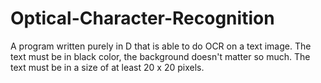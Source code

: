 # Optical-Character-Recognition
A program written purely in D that is able to do OCR on a text image.
The text must be in black color, the background doesn't matter so much.
The text must be in a size of at least 20 x 20 pixels.
